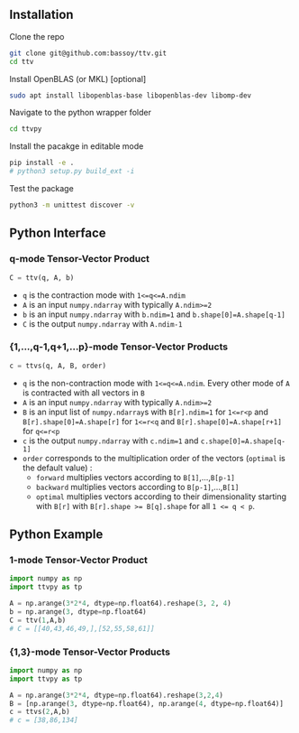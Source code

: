 ## Installation

Clone the repo
```bash
git clone git@github.com:bassoy/ttv.git
cd ttv
```

Install OpenBLAS (or MKL) [optional]
```bash
sudo apt install libopenblas-base libopenblas-dev libomp-dev
```

Navigate to the python wrapper folder
```bash
cd ttvpy
```

Install the pacakge in editable mode
```bash
pip install -e .
# python3 setup.py build_ext -i
```

Test the package
```bash
python3 -m unittest discover -v
```


## Python Interface

### q-mode Tensor-Vector Product
```python
C = ttv(q, A, b)
```
* `q` is the contraction mode with `1<=q<=A.ndim`
* `A` is an input `numpy.ndarray` with typically `A.ndim>=2`
* `b` is an input `numpy.ndarray` with `b.ndim=1` and `b.shape[0]=A.shape[q-1]`
* `C` is the output `numpy.ndarray` with `A.ndim-1`

### {1,...,q-1,q+1,...p}-mode Tensor-Vector Products
```python
c = ttvs(q, A, B, order)
```
* `q` is the non-contraction mode with `1<=q<=A.ndim`. Every other mode of `A` is contracted with all vectors in `B`
* `A` is an input `numpy.ndarray` with typically `A.ndim>=2`
* `B` is an input list of `numpy.ndarray`s with `B[r].ndim=1` for `1<=r<p` and `B[r].shape[0]=A.shape[r]` for `1<=r<q` and `B[r].shape[0]=A.shape[r+1]` for `q<=r<p`
* `c` is the output `numpy.ndarray` with `c.ndim=1` and `c.shape[0]=A.shape[q-1]`
* `order` corresponds to the multiplication order of the vectors (`optimal` is the default value) : 
  * `forward` multiplies vectors according to `B[1]`,...,`B[p-1]`
  * `backward` multiplies vectors according to `B[p-1]`,...,`B[1]`
  * `optimal` multiplies vectors according to their dimensionality starting with `B[r]` with `B[r].shape >= B[q].shape` for all `1 <= q < p`.


## Python Example

### 1-mode Tensor-Vector Product
```python
import numpy as np
import ttvpy as tp

A = np.arange(3*2*4, dtype=np.float64).reshape(3, 2, 4)
b = np.arange(3, dtype=np.float64)
C = ttv(1,A,b)
# C = [[40,43,46,49,],[52,55,58,61]]

```

### {1,3}-mode Tensor-Vector Products
```python
import numpy as np
import ttvpy as tp

A = np.arange(3*2*4, dtype=np.float64).reshape(3,2,4)
B = [np.arange(3, dtype=np.float64), np.arange(4, dtype=np.float64)]
c = ttvs(2,A,b)
# c = [38,86,134]

```
